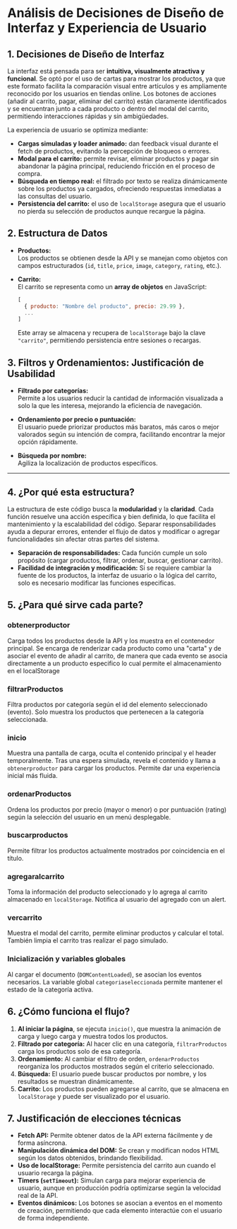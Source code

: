 # Análisis de Decisiones de Diseño de Interfaz y Experiencia de Usuario

## 1. Decisiones de Diseño de Interfaz

La interfaz está pensada para ser **intuitiva, visualmente atractiva y funcional**. Se optó por el uso de cartas para mostrar los productos, ya que este formato facilita la comparación visual entre artículos y es ampliamente reconocido por los usuarios en tiendas online.
Los botones de acciones (añadir al carrito, pagar, eliminar del carrito) están claramente identificados y se encuentran junto a cada producto o dentro del modal del carrito, permitiendo interacciones rápidas y sin ambigüedades.

La experiencia de usuario se optimiza mediante:
- **Cargas simuladas y loader animado:** dan feedback visual durante el fetch de productos, evitando la percepción de bloqueos o errores.
- **Modal para el carrito:** permite revisar, eliminar productos y pagar sin abandonar la página principal, reduciendo fricción en el proceso de compra.
- **Búsqueda en tiempo real:** el filtrado por texto se realiza dinámicamente sobre los productos ya cargados, ofreciendo respuestas inmediatas a las consultas del usuario.
- **Persistencia del carrito:** el uso de `localStorage` asegura que el usuario no pierda su selección de productos aunque recargue la página.

## 2. Estructura de Datos

- **Productos:**  
  Los productos se obtienen desde la API y se manejan como objetos con campos estructurados (`id`, `title`, `price`, `image`, `category`, `rating`, etc.).

- **Carrito:**  
  El carrito se representa como un **array de objetos** en JavaScript:
  ```js
  [
    { producto: "Nombre del producto", precio: 29.99 },
    ...
  ]
  ```
  Este array se almacena y recupera de `localStorage` bajo la clave `"carrito"`, permitiendo persistencia entre sesiones o recargas.

## 3. Filtros y Ordenamientos: Justificación de Usabilidad

- **Filtrado por categorías:**  
  Permite a los usuarios reducir la cantidad de información visualizada a solo la que les interesa, mejorando la eficiencia de navegación.

- **Ordenamiento por precio o puntuación:**  
  El usuario puede priorizar productos más baratos, más caros o mejor valorados según su intención de compra, facilitando encontrar la mejor opción rápidamente.

- **Búsqueda por nombre:**  
  Agiliza la localización de productos específicos.

---

## 4. ¿Por qué esta estructura?

La estructura de este código busca la **modularidad** y la **claridad**. Cada función resuelve una acción específica y bien definida, lo que facilita el mantenimiento y la escalabilidad del código. Separar responsabilidades ayuda a depurar errores, entender el flujo de datos y modificar o agregar funcionalidades sin afectar otras partes del sistema.

- **Separación de responsabilidades:** Cada función cumple un solo propósito (cargar productos, filtrar, ordenar, buscar, gestionar carrito).
- **Facilidad de integración y modificación:** Si se requiere cambiar la fuente de los productos, la interfaz de usuario o la lógica del carrito, solo es necesario modificar las funciones especificas.

## 5. ¿Para qué sirve cada parte?

### **obtenerproductor**
Carga todos los productos desde la API y los muestra en el contenedor principal. Se encarga de renderizar cada producto como una "carta" y de asociar el evento de añadir al carrito, de manera que cada evento se asocia directamente a un producto especifico lo cual permite el almacenamiento en el localStorage

### **filtrarProductos**
Filtra productos por categoría según el id del elemento seleccionado (evento). Solo muestra los productos que pertenecen a la categoría seleccionada.

### **inicio**
Muestra una pantalla de carga, oculta el contenido principal y el header temporalmente. Tras una espera simulada, revela el contenido y llama a `obtenerproductor` para cargar los productos. Permite dar una experiencia inicial más fluida.

### **ordenarProductos**
Ordena los productos por precio (mayor o menor) o por puntuación (rating) según la selección del usuario en un menú desplegable.

### **buscarproductos**
Permite filtrar los productos actualmente mostrados por coincidencia en el título.

### **agregaralcarrito**
Toma la información del producto seleccionado y lo agrega al carrito almacenado en `localStorage`. Notifica al usuario del agregado con un alert.

### **vercarrito**
Muestra el modal del carrito, permite eliminar productos y calcular el total. También limpia el carrito tras realizar el pago simulado.

### **Inicialización y variables globales**
Al cargar el documento (`DOMContentLoaded`), se asocian los eventos necesarios. La variable global `categoriaseleccionada` permite mantener el estado de la categoría activa.

## 6. ¿Cómo funciona el flujo?

1. **Al iniciar la página**, se ejecuta `inicio()`, que muestra la animación de carga y luego carga y muestra todos los productos.
2. **Filtrado por categoría:** Al hacer clic en una categoría, `filtrarProductos` carga los productos solo de esa categoría.
3. **Ordenamiento:** Al cambiar el filtro de orden, `ordenarProductos` reorganiza los productos mostrados según el criterio seleccionado.
4. **Búsqueda:** El usuario puede buscar productos por nombre, y los resultados se muestran dinámicamente.
5. **Carrito:** Los productos pueden agregarse al carrito, que se almacena en `localStorage` y puede ser visualizado por el usuario.

## 7. Justificación de elecciones técnicas

- **Fetch API:** Permite obtener datos de la API externa fácilmente y de forma asíncrona.
- **Manipulación dinámica del DOM:** Se crean y modifican nodos HTML según los datos obtenidos, brindando flexibilidad.
- **Uso de localStorage:** Permite persistencia del carrito aun cuando el usuario recarga la página.
- **Timers (`setTimeout`):** Simulan carga para mejorar experiencia de usuario, aunque en producción podría optimizarse según la velocidad real de la API.
- **Eventos dinámicos:** Los botones se asocian a eventos en el momento de creación, permitiendo que cada elemento interactúe con el usuario de forma independiente.

